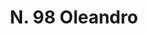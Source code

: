 ---
title: "N. 98 Oleandro"
permalink: "/edition/plant098/"
plant-name: "N. 98"
plant-number: "098"
plant-xml: "/assets/xml/plant098.xml"
plant-img1: "/assets/img/plant098_verso.jpg"
plant-img2: "/assets/img/plant098.jpg"
plant-title: "N. 98 Oleandro"
plant-wfo-link: ""
plant-kew-link: ""
plant-taxon-content: ""
layout: single-xml
---